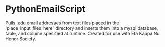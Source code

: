 # PythonEmailScript

Pulls .edu email addresses from text files placed in the 'place_input_files_here' directory and inserts them into a mysql database, table, and column specified at runtime. Created for use with Eta Kappa Nu Honor Society.
